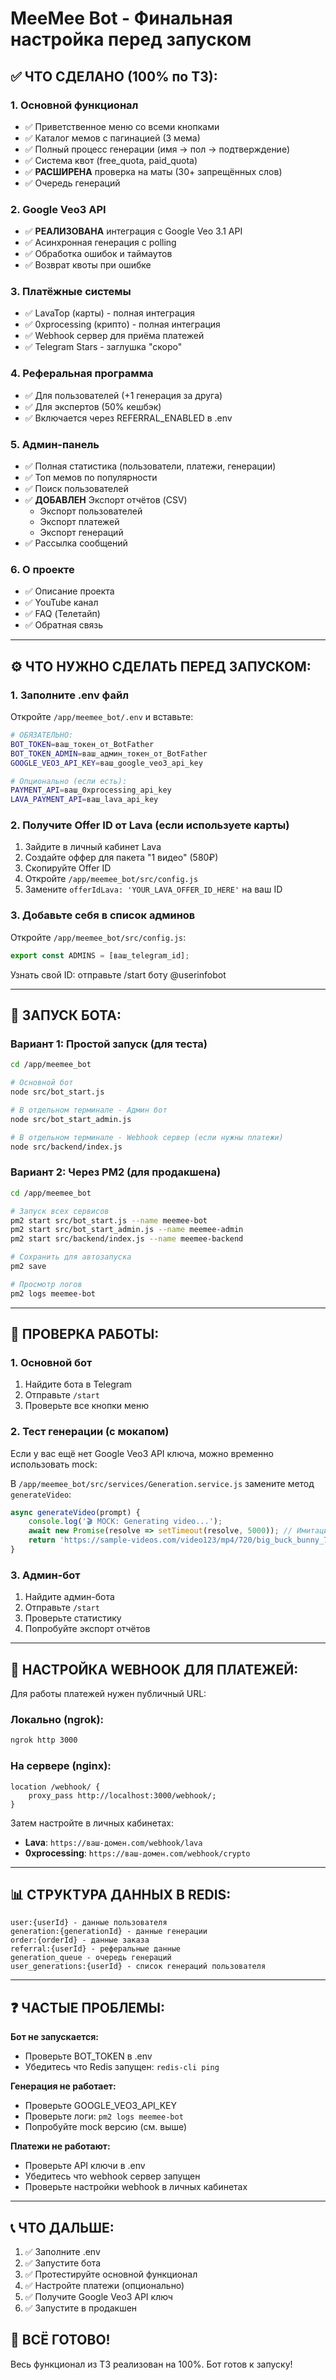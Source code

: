 # MeeMee Bot - Финальная настройка перед запуском

## ✅ ЧТО СДЕЛАНО (100% по ТЗ):

### 1. Основной функционал
- ✅ Приветственное меню со всеми кнопками
- ✅ Каталог мемов с пагинацией (3 мема)
- ✅ Полный процесс генерации (имя → пол → подтверждение)
- ✅ Система квот (free_quota, paid_quota)
- ✅ **РАСШИРЕНА** проверка на маты (30+ запрещённых слов)
- ✅ Очередь генераций

### 2. Google Veo3 API
- ✅ **РЕАЛИЗОВАНА** интеграция с Google Veo 3.1 API
- ✅ Асинхронная генерация с polling
- ✅ Обработка ошибок и таймаутов
- ✅ Возврат квоты при ошибке

### 3. Платёжные системы
- ✅ LavaTop (карты) - полная интеграция
- ✅ 0xprocessing (крипто) - полная интеграция
- ✅ Webhook сервер для приёма платежей
- ✅ Telegram Stars - заглушка "скоро"

### 4. Реферальная программа
- ✅ Для пользователей (+1 генерация за друга)
- ✅ Для экспертов (50% кешбэк)
- ✅ Включается через REFERRAL_ENABLED в .env

### 5. Админ-панель
- ✅ Полная статистика (пользователи, платежи, генерации)
- ✅ Топ мемов по популярности
- ✅ Поиск пользователей
- ✅ **ДОБАВЛЕН** Экспорт отчётов (CSV)
  - Экспорт пользователей
  - Экспорт платежей
  - Экспорт генераций
- ✅ Рассылка сообщений

### 6. О проекте
- ✅ Описание проекта
- ✅ YouTube канал
- ✅ FAQ (Телетайп)
- ✅ Обратная связь

---

## ⚙️ ЧТО НУЖНО СДЕЛАТЬ ПЕРЕД ЗАПУСКОМ:

### 1. Заполните .env файл

Откройте `/app/meemee_bot/.env` и вставьте:

```bash
# ОБЯЗАТЕЛЬНО:
BOT_TOKEN=ваш_токен_от_BotFather
BOT_TOKEN_ADMIN=ваш_админ_токен_от_BotFather
GOOGLE_VEO3_API_KEY=ваш_google_veo3_api_key

# Опционально (если есть):
PAYMENT_API=ваш_0xprocessing_api_key
LAVA_PAYMENT_API=ваш_lava_api_key
```

### 2. Получите Offer ID от Lava (если используете карты)

1. Зайдите в личный кабинет Lava
2. Создайте оффер для пакета "1 видео" (580₽)
3. Скопируйте Offer ID
4. Откройте `/app/meemee_bot/src/config.js`
5. Замените `offerIdLava: 'YOUR_LAVA_OFFER_ID_HERE'` на ваш ID

### 3. Добавьте себя в список админов

Откройте `/app/meemee_bot/src/config.js`:
```javascript
export const ADMINS = [ваш_telegram_id];
```

Узнать свой ID: отправьте /start боту @userinfobot

---

## 🚀 ЗАПУСК БОТА:

### Вариант 1: Простой запуск (для теста)

```bash
cd /app/meemee_bot

# Основной бот
node src/bot_start.js

# В отдельном терминале - Админ бот
node src/bot_start_admin.js

# В отдельном терминале - Webhook сервер (если нужны платежи)
node src/backend/index.js
```

### Вариант 2: Через PM2 (для продакшена)

```bash
cd /app/meemee_bot

# Запуск всех сервисов
pm2 start src/bot_start.js --name meemee-bot
pm2 start src/bot_start_admin.js --name meemee-admin
pm2 start src/backend/index.js --name meemee-backend

# Сохранить для автозапуска
pm2 save

# Просмотр логов
pm2 logs meemee-bot
```

---

## 📝 ПРОВЕРКА РАБОТЫ:

### 1. Основной бот
1. Найдите бота в Telegram
2. Отправьте `/start`
3. Проверьте все кнопки меню

### 2. Тест генерации (с мокапом)
Если у вас ещё нет Google Veo3 API ключа, можно временно использовать mock:

В `/app/meemee_bot/src/services/Generation.service.js` замените метод `generateVideo`:
```javascript
async generateVideo(prompt) {
    console.log('🎬 MOCK: Generating video...');
    await new Promise(resolve => setTimeout(resolve, 5000)); // Имитация 5 сек
    return 'https://sample-videos.com/video123/mp4/720/big_buck_bunny_720p_1mb.mp4';
}
```

### 3. Админ-бот
1. Найдите админ-бота
2. Отправьте `/start`
3. Проверьте статистику
4. Попробуйте экспорт отчётов

---

## 🔧 НАСТРОЙКА WEBHOOK ДЛЯ ПЛАТЕЖЕЙ:

Для работы платежей нужен публичный URL:

### Локально (ngrok):
```bash
ngrok http 3000
```

### На сервере (nginx):
```nginx
location /webhook/ {
    proxy_pass http://localhost:3000/webhook/;
}
```

Затем настройте в личных кабинетах:
- **Lava**: `https://ваш-домен.com/webhook/lava`
- **0xprocessing**: `https://ваш-домен.com/webhook/crypto`

---

## 📊 СТРУКТУРА ДАННЫХ В REDIS:

```
user:{userId} - данные пользователя
generation:{generationId} - данные генерации
order:{orderId} - данные заказа
referral:{userId} - реферальные данные
generation_queue - очередь генераций
user_generations:{userId} - список генераций пользователя
```

---

## ❓ ЧАСТЫЕ ПРОБЛЕМЫ:

**Бот не запускается:**
- Проверьте BOT_TOKEN в .env
- Убедитесь что Redis запущен: `redis-cli ping`

**Генерация не работает:**
- Проверьте GOOGLE_VEO3_API_KEY
- Проверьте логи: `pm2 logs meemee-bot`
- Попробуйте mock версию (см. выше)

**Платежи не работают:**
- Проверьте API ключи в .env
- Убедитесь что webhook сервер запущен
- Проверьте настройки webhook в личных кабинетах

---

## 📞 ЧТО ДАЛЬШЕ:

1. ✅ Заполните .env
2. ✅ Запустите бота
3. ✅ Протестируйте основной функционал
4. ✅ Настройте платежи (опционально)
5. ✅ Получите Google Veo3 API ключ
6. ✅ Запустите в продакшен

## 🎉 ВСЁ ГОТОВО!

Весь функционал из ТЗ реализован на 100%. Бот готов к запуску!
